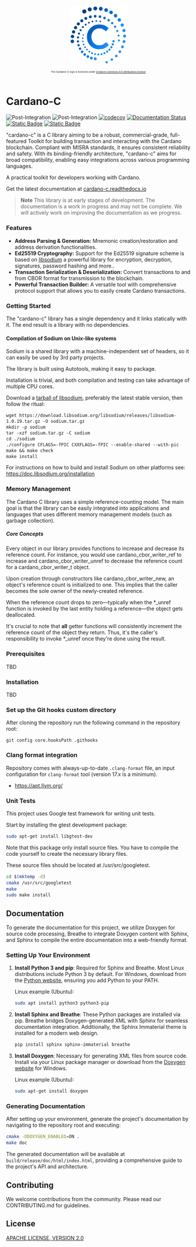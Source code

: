 <p align="center">
  <img align="middle" src=
  "assets/cardano-c-logo-small.png"
  height="160" /></br></br>
  <sup><sup><sup><sup>The Cardano-C logo is licensed under
  <a href="https://creativecommons.org/licenses/by/4.0/">Creative
  Commons 4.0 Attributions license</a></sup></sup></sup></sup>
</p>

# Cardano-C

![Post-Integration](https://github.com/Biglup/cardano-c/actions/workflows/unit-test.yml/badge.svg)
![Post-Integration](https://github.com/Biglup/cardano-c/actions/workflows/static-code-analysis.yml/badge.svg)
[![codecov](https://codecov.io/gh/Biglup/cardano-c/graph/badge.svg?token=A5U3U5KGG7)](https://codecov.io/gh/Biglup/cardano-c)
[![Documentation Status](https://readthedocs.org/projects/cardano-c/badge/?version=latest)](https://cardano-c.readthedocs.io/en/latest/?badge=latest)
[![Static Badge](https://img.shields.io/badge/Funded_By-Project_Catalyst-133ff0?logo=cardano&logoColor=ffffff)](https://projectcatalyst.io/)
[![Static Badge](https://img.shields.io/badge/Made_By-Biglup_Labs-pink?&logoColor=bbbbbb&color=815fe4)](https://biglup.io/)

"cardano-c" is a C library aiming to be a robust, commercial-grade, full-featured Toolkit for building transaction and interacting with the Cardano blockchain. Compliant with MISRA standards, 
it ensures consistent reliability and safety. With its binding-friendly architecture, "cardano-c" aims for broad compatibility, enabling easy integrations across various programming languages. 

A practical toolkit for developers working with Cardano.

Get the latest documentation at [cardano-c.readthedocs.io](https://cardano-c.readthedocs.io/)

> **Note** 
> This library is at early stages of development.
> The documentation is a work in progress and may not be complete. We will
> actively work on improving the documentation as we progress.

### Features

- **Address Parsing & Generation:** Mnemonic creation/restoration and address derivation functionalities.
- **Ed25519 Cryptography:** Support for the Ed25519 signature scheme is based on [libsodium](https://github.com/jedisct1/libsodium) a powerful library for encryption, decryption, signatures, password hashing and more..
- **Transaction Serialization & Deserialization:** Convert transactions to and from CBOR format for transmission to the blockchain.
- **Powerful Transaction Builder:** A versatile tool with comprehensive protocol support that allows you to easily create Cardano transactions.

### Getting Started

The "cardano-c" library has a single dependency and it links statically with it. The end result
is a library with no dependencies.

#### Compilation of Sodium on Unix-like systems

Sodium is a shared library with a machine-independent set of headers, so it can easily be used by 3rd party projects.

The library is built using Autotools, making it easy to package.

Installation is trivial, and both compilation and testing can take advantage of multiple CPU cores.

Download a [tarball of libsodium](https://download.libsodium.org/libsodium/releases/), preferably the latest stable
version, then follow the ritual:

``````
wget https://download.libsodium.org/libsodium/releases/libsodium-1.0.19.tar.gz -O sodium.tar.gz
mkdir -p sodium
tar -xzf sodium.tar.gz -C sodium
cd ./sodium
./configure CFLAGS=-fPIC CXXFLAGS=-fPIC --enable-shared --with-pic
make && make check
make install
``````

For instructions on how to build and install Sodium on other platforms see: https://doc.libsodium.org/installation
### Memory Management

The Cardano C library uses a simple reference-counting model. The main goal is that the library can be easily integrated
into applications and languages that uses different memory management models (such as garbage collection).

##### Core Concepts

Every object in our library provides functions to increase and decrease its reference count. For instance, you would use cardano_cbor_writer_ref to increase and cardano_cbor_writer_unref to decrease the reference count for a cardano_cbor_writer_t object.

Upon creation through constructors like cardano_cbor_writer_new, an object's reference count is initialized to one. This implies that the caller becomes the sole owner of the newly-created reference.

When the reference count drops to zero—typically when the *_unref function is invoked by the last entity holding a reference—the object gets deallocated.

It's crucial to note that **all** getter functions will consistently increment the reference count of the object they return. Thus, it's the caller's responsibility to invoke *_unref once they're done using the result.

### Prerequisites

TBD

### Installation

TBD

### Set up the Git hooks custom directory

After cloning the repository run the following command in the
repository root:

```shell
git config core.hooksPath .githooks
```

### Clang format integration

Repository comes with always-up-to-date `.clang-format` file, an input configuration
for `clang-format` tool (version 17.x is a minimum). 

- https://apt.llvm.org/

### Unit Tests

This project uses Google test framework for writing unit tests.

Start by installing the gtest development package:

```bash
sudo apt-get install libgtest-dev
```

Note that this package only install source files. You have to compile the code yourself to create the necessary
library files.

These source files should be located at /usr/src/googletest.

```bash
cd $(mktemp -d)
cmake /usr/src/googletest
make
sudo make install
```

## Documentation

To generate the documentation for this project, we utilize Doxygen for source code processing, Breathe to integrate Doxygen content with Sphinx, and Sphinx to compile the entire documentation into a web-friendly format.

### Setting Up Your Environment

1. **Install Python 3 and pip**: Required for Sphinx and Breathe. Most Linux distributions include Python 3 by default. For Windows, download from the [Python website](https://www.python.org/downloads/), ensuring you add Python to your PATH.

   Linux example (Ubuntu):
   ```bash
   sudo apt install python3 python3-pip
   ```

2. **Install Sphinx and Breathe**: These Python packages are installed via pip. Breathe bridges Doxygen-generated XML with Sphinx for seamless documentation integration. Additionally, the Sphinx Immaterial theme is installed for a modern web design.
   ```bash
   pip install sphinx sphinx-immaterial breathe
   ```

3. **Install Doxygen**: Necessary for generating XML files from source code. Install via your Linux package manager or download from the [Doxygen website](https://www.doxygen.nl/download.html) for Windows.

   Linux example (Ubuntu):
   ```bash
   sudo apt-get install doxygen
   ```

### Generating Documentation

After setting up your environment, generate the project's documentation by navigating to the repository root and executing:

```bash
cmake -DDOXYGEN_ENABLED=ON .
make doc
```

The generated documentation will be available at `build/release/doc/html/index.html`, providing a comprehensive guide to the project's API and architecture.

## Contributing

We welcome contributions from the community. Please read our CONTRIBUTING.md for guidelines.


## License 

[APACHE LICENSE, VERSION 2.0](https://apache.org/licenses/LICENSE-2.0)
